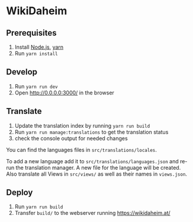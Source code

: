 # WikiDaheim

## Prerequisites
1. Install [Node.js](https://nodejs.org/), [yarn](https://yarnpkg.com/lang/en/)
2. Run `yarn install`

## Develop
1. Run `yarn run dev`
2. Open http://0.0.0.0:3000/ in the browser

## Translate
1. Update the translation index by running `yarn run build`
2. Run `yarn run manage:translations` to get the translation status
3. check the console output for needed changes

You can find the languages files in `src/translations/locales`.

To add a new language add it to `src/translations/languages.json` and re-run the translation manager. A new file for the language will be created.
Also translate all Views in `src/views/` as well as their names in `views.json`.

## Deploy
1. Run `yarn run build`
2. Transfer `build/` to the webserver running https://wikidaheim.at/
